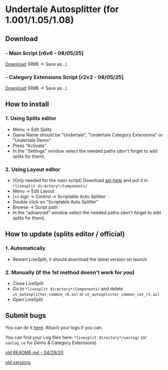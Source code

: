 # Undertale Autosplitter (for 1.001/1.05/1.08)
## Download
### - Main Script [r6v6 - 08/05/25]
[Download](https://raw.githubusercontent.com/antimYT/Undertale-Autosplitter/master/ut_autosplitter_common_r6.asl) (RMB → Save as...)
### - Category Extensions Script [r2v3 - 08/05/25]
[Download](https://raw.githubusercontent.com/antimYT/Undertale-Autosplitter/master/ut_autosplitter_common_cat_r2.asl) (RMB → Save as...)

## How to install
### 1. Using Splits editor
+ Menu → Edit Splits
+ Game Name should be "Undertale", "Undertale Category Extensions" or "Undertale Demo"
+ Press "Activate"
+ In the "Settings" window select the needed paths (don't forget to add splits for them).
### 2. Using Layout editor
+ (Only needed for the main script) Download [asl-help](https://github.com/just-ero/asl-help/raw/refs/heads/main/lib/asl-help) and put it in `*livesplit directory*/Components/`
+ Menu → Edit Layout
+ (+) sign → Control → Scriptable Auto Splitter
+ Double click on "Scriptable Auto Splitter"
+ Browse → Script path
+ In the "advanced" window select the needed paths (don't forget to add splits for them).

## How to update (splits editor / official)
### 1. Automatically
+ Restart LiveSplit, it should download the latest version on launch
### 2. Manually (if the 1st method doesn't work for you)
+ Close LiveSplit
+ Go to `*livesplit directory*/Components/` and delete `ut_autosplitter_common_r6.asl` or `ut_autosplitter_common_cat_r2.asl`
+ Open LiveSplit

## Submit bugs
You can do it [here](https://github.com/antimYT/Undertale-Autosplitter/issues?q=). Attach your logs if you can.

You can find your Log files here: `*livesplit directory*/uaslog/` (or `uaslog_ce` for Demo & Category Extensions).

[old README.md - 04/29/20](https://github.com/antimYT/Undertale-Autosplitter/blob/master/README_old.md)

[old versions](https://github.com/antimYT/Undertale-Autosplitter/tree/old-versions)
